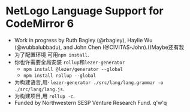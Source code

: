 # NetLogo Language Support for CodeMirror 6

- Work in progress by Ruth Bagley (@rbagley), Haylie Wu (@wubbalubbadu), and John Chen (@CIVITAS-John).()Maybe还有我
- 为了配置环境 可用`npm install`.
- 你也许需要全局安装 `rollup`和`lezer-generator`
  - `npm install @lezer/generator --global`
  - `npm install rollup --global`
- 为构建语言,用· `lezer-generator ./src/lang/lang.grammar -o ./src/lang/lang.js`.
- 为构建项目,用 `rollup -c`.
- Funded by Northwestern SESP Venture Research Fund.
q'w'q
